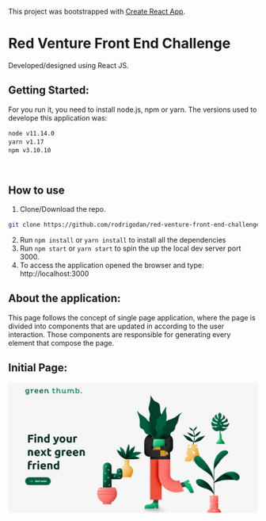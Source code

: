 This project was bootstrapped with [Create React App](https://github.com/facebook/create-react-app).

# Red Venture Front End Challenge
Developed/designed using React JS.

## Getting Started:
For you run it, you need to install node.js, npm or yarn.
The versions used to develope this application was:
<br>
```sh
node v11.14.0
yarn v1.17
npm v3.10.10
```
<br>

## How to use
1. Clone/Download the repo.
  ```sh
git clone https://github.com/rodrigodan/red-venture-front-end-challenge.git
```
2. Run  ``` npm install ``` or ``` yarn install ``` to install all the dependencies
3. Run ```npm start``` or ```yarn start``` to spin the up the local dev server port 3000.
4. To access the application opened the browser and type: http://localhost:3000


## About the application:
This page follows the concept of single page application, where the page is divided into components that are updated in according to the user interaction.
Those components are responsible for generating every element that compose the page.


## Initial Page:
![Preview](image-to-git/initial-page.png)

